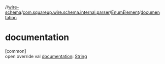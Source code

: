 //[wire-schema](../../../index.md)/[com.squareup.wire.schema.internal.parser](../index.md)/[EnumElement](index.md)/[documentation](documentation.md)

# documentation

[common]\
open override val [documentation](documentation.md): [String](https://kotlinlang.org/api/latest/jvm/stdlib/kotlin/-string/index.html)
